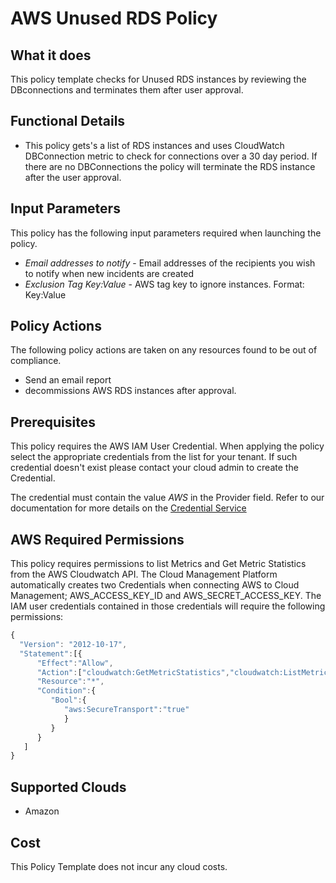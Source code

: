 # AWS Unused RDS Policy

## What it does

This policy template checks for Unused RDS instances by reviewing the DBconnections and terminates them after user approval.

## Functional Details

- This policy gets's a list of RDS instances and uses CloudWatch DBConnection metric to check for connections over a 30 day period.  If there are no DBConnections the policy will terminate the RDS instance after the user approval.

## Input Parameters

This policy has the following input parameters required when launching the policy.

- *Email addresses to notify* - Email addresses of the recipients you wish to notify when new incidents are created
- *Exclusion Tag Key:Value* - AWS tag key to ignore instances. Format: Key:Value

## Policy Actions

The following policy actions are taken on any resources found to be out of compliance.

- Send an email report
- decommissions AWS RDS instances after approval.

## Prerequisites

This policy requires the AWS IAM User Credential. When applying the policy select the appropriate credentials
from the list for your tenant. If such credential doesn't exist please contact your cloud admin to create the Credential.

The credential must contain the value *AWS* in the Provider field.
Refer to our documentation for more details on the [Credential Service](https://docs.rightscale.com/credentials/)

## AWS Required Permissions

This policy requires permissions to list Metrics and Get Metric Statistics from the AWS Cloudwatch API.
The Cloud Management Platform automatically creates two Credentials when connecting AWS to Cloud Management; AWS_ACCESS_KEY_ID and AWS_SECRET_ACCESS_KEY. The IAM user credentials contained in those credentials will require the following permissions:

```javascript
{
  "Version": "2012-10-17",
  "Statement":[{
      "Effect":"Allow",
      "Action":["cloudwatch:GetMetricStatistics","cloudwatch:ListMetrics"],
      "Resource":"*",
      "Condition":{
         "Bool":{
            "aws:SecureTransport":"true"
            }
         }
      }
   ]
}
```

## Supported Clouds

- Amazon

## Cost

This Policy Template does not incur any cloud costs.

